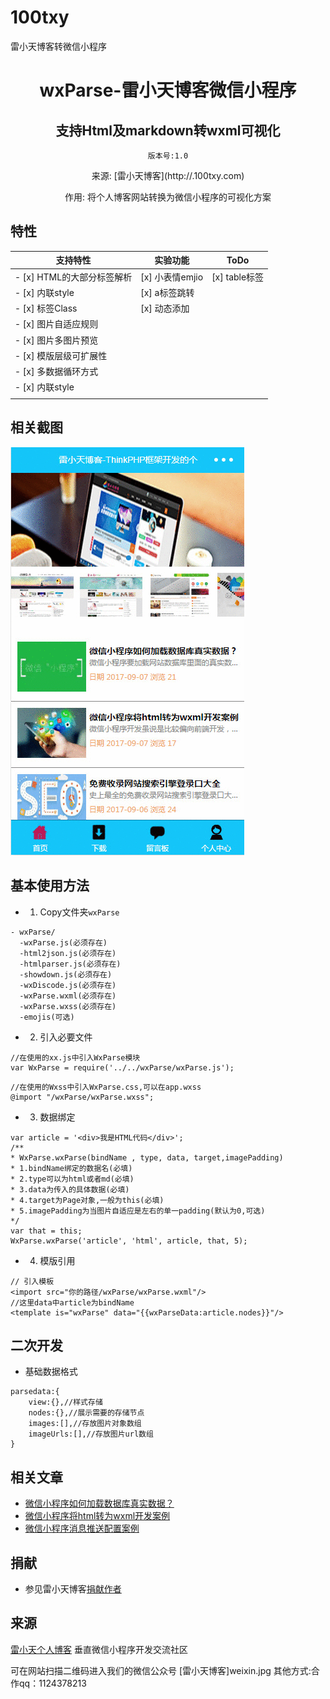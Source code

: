 # 100txy
雷小天博客转微信小程序
<h1 align="center" style="margin-bottom: 20px;">wxParse-雷小天博客微信小程序</h1>
<h2 align="center">支持Html及markdown转wxml可视化</h2>
<p align="center"><code>版本号:1.0</code></p>
<p align="center">来源: [雷小天博客](http://.100txy.com)</p>
<p align="center">作用: 将个人博客网站转换为微信小程序的可视化方案</p>


## 特性


| 支持特性        | 实验功能           | ToDo  |
| ------------- |-------------| -----|
| - [x] HTML的大部分标签解析 | [x] 小表情emjio | [x] table标签 |
| - [x] 内联style          | [x] a标签跳转   |               |
| - [x] 标签Class          | [x] 动态添加    |               |
| - [x] 图片自适应规则       |               |                |
| - [x] 图片多图片预览      |                |               |
| - [x] 模版层级可扩展性    |                |               |
| - [x] 多数据循环方式      |                |  |
| - [x] 内联style         |                |   |
|         |                |   |

## 相关截图

![相关截图](show.gif)


## 基本使用方法

* 1. Copy文件夹`wxParse`
```
- wxParse/
  -wxParse.js(必须存在)
  -html2json.js(必须存在)
  -htmlparser.js(必须存在)
  -showdown.js(必须存在)
  -wxDiscode.js(必须存在)
  -wxParse.wxml(必须存在)
  -wxParse.wxss(必须存在)
  -emojis(可选)
```

* 2. 引入必要文件

```
//在使用的xx.js中引入WxParse模块
var WxParse = require('../../wxParse/wxParse.js');
```

```
//在使用的Wxss中引入WxParse.css,可以在app.wxss
@import "/wxParse/wxParse.wxss";
```

* 3. 数据绑定
```
var article = '<div>我是HTML代码</div>';
/**
* WxParse.wxParse(bindName , type, data, target,imagePadding)
* 1.bindName绑定的数据名(必填)
* 2.type可以为html或者md(必填)
* 3.data为传入的具体数据(必填)
* 4.target为Page对象,一般为this(必填)
* 5.imagePadding为当图片自适应是左右的单一padding(默认为0,可选)
*/
var that = this;
WxParse.wxParse('article', 'html', article, that, 5);
```

* 4. 模版引用
```
// 引入模板
<import src="你的路径/wxParse/wxParse.wxml"/>
//这里data中article为bindName
<template is="wxParse" data="{{wxParseData:article.nodes}}"/>
```

## 二次开发

* 基础数据格式

```
parsedata:{
    view:{},//样式存储
    nodes:{},//展示需要的存储节点
    images:[],//存放图片对象数组
    imageUrls:[],//存放图片url数组
}

```


## 相关文章

* [微信小程序如何加载数据库真实数据？](http://www.100txy.com/article/102.html)
* [微信小程序将html转为wxml开发案例](http://www.100txy.com/article/101.html)
* [微信小程序消息推送配置案例](http://www.100txy.com/article/90.html)


## 捐献

* 参见雷小天博客[捐献作者](http://www.100txy.com)

## 来源
[雷小天个人博客](http://100txy.com)
垂直微信小程序开发交流社区

可在网站扫描二维码进入我们的微信公众号
[雷小天博客]weixin.jpg
其他方式:合作qq：1124378213
